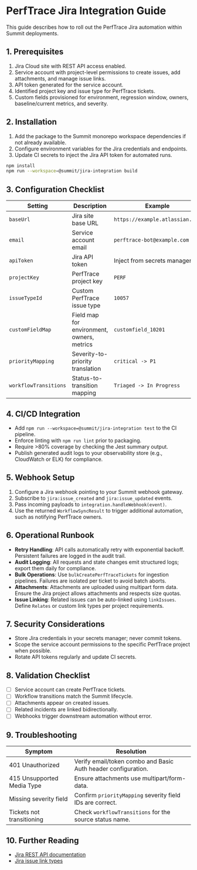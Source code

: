 # PerfTrace Jira Integration Guide

This guide describes how to roll out the PerfTrace Jira automation within Summit deployments.

## 1. Prerequisites

1. Jira Cloud site with REST API access enabled.
2. Service account with project-level permissions to create issues, add attachments, and manage issue links.
3. API token generated for the service account.
4. Identified project key and issue type for PerfTrace tickets.
5. Custom fields provisioned for environment, regression window, owners, baseline/current metrics, and severity.

## 2. Installation

1. Add the package to the Summit monorepo workspace dependencies if not already available.
2. Configure environment variables for the Jira credentials and endpoints.
3. Update CI secrets to inject the Jira API token for automated runs.

```bash
npm install
npm run --workspace=@summit/jira-integration build
```

## 3. Configuration Checklist

| Setting | Description | Example |
| --- | --- | --- |
| `baseUrl` | Jira site base URL | `https://example.atlassian.net` |
| `email` | Service account email | `perftrace-bot@example.com` |
| `apiToken` | Jira API token | Inject from secrets manager |
| `projectKey` | PerfTrace project key | `PERF` |
| `issueTypeId` | Custom PerfTrace issue type | `10057` |
| `customFieldMap` | Field map for environment, owners, metrics | `customfield_10201` |
| `priorityMapping` | Severity-to-priority translation | `critical -> P1` |
| `workflowTransitions` | Status-to-transition mapping | `Triaged -> In Progress` |

## 4. CI/CD Integration

- Add `npm run --workspace=@summit/jira-integration test` to the CI pipeline.
- Enforce linting with `npm run lint` prior to packaging.
- Require >80% coverage by checking the Jest summary output.
- Publish generated audit logs to your observability store (e.g., CloudWatch or ELK) for compliance.

## 5. Webhook Setup

1. Configure a Jira webhook pointing to your Summit webhook gateway.
2. Subscribe to `jira:issue_created` and `jira:issue_updated` events.
3. Pass incoming payloads to `integration.handleWebhook(event)`.
4. Use the returned `WorkflowSyncResult` to trigger additional automation, such as notifying PerfTrace owners.

## 6. Operational Runbook

- **Retry Handling**: API calls automatically retry with exponential backoff. Persistent failures are logged in the audit trail.
- **Audit Logging**: All requests and state changes emit structured logs; export them daily for compliance.
- **Bulk Operations**: Use `bulkCreatePerfTraceTickets` for ingestion pipelines. Failures are isolated per ticket to avoid batch aborts.
- **Attachments**: Attachments are uploaded using multipart form data. Ensure the Jira project allows attachments and respects size quotas.
- **Issue Linking**: Related issues can be auto-linked using `linkIssues`. Define `Relates` or custom link types per project requirements.

## 7. Security Considerations

- Store Jira credentials in your secrets manager; never commit tokens.
- Scope the service account permissions to the specific PerfTrace project when possible.
- Rotate API tokens regularly and update CI secrets.

## 8. Validation Checklist

- [ ] Service account can create PerfTrace tickets.
- [ ] Workflow transitions match the Summit lifecycle.
- [ ] Attachments appear on created issues.
- [ ] Related incidents are linked bidirectionally.
- [ ] Webhooks trigger downstream automation without error.

## 9. Troubleshooting

| Symptom | Resolution |
| --- | --- |
| 401 Unauthorized | Verify email/token combo and Basic Auth header configuration. |
| 415 Unsupported Media Type | Ensure attachments use multipart/form-data. |
| Missing severity field | Confirm `priorityMapping` severity field IDs are correct. |
| Tickets not transitioning | Check `workflowTransitions` for the source status name. |

## 10. Further Reading

- [Jira REST API documentation](https://developer.atlassian.com/cloud/jira/platform/rest/v3/intro/)
- [Jira issue link types](https://support.atlassian.com/jira-cloud-administration/docs/link-issues/)

